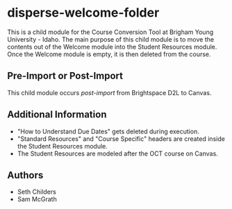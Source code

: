 # disperse-welcome-folder

This is a child module for the Course Conversion Tool at Brigham Young University - Idaho. The main
purpose of this child module is to move the contents out of the Welcome module into the Student Resources
module. Once the Welcome module is empty, it is then deleted from the course.

## Pre-Import or Post-Import
This child module occurs *post-import* from Brightspace D2L to Canvas.

## Additional Information
* "How to Understand Due Dates" gets deleted during execution.
* "Standard Resources" and "Course Specific" headers are created inside the Student Resources module.
* The Student Resources are modeled after the OCT course on Canvas.

## Authors
* Seth Childers
* Sam McGrath
